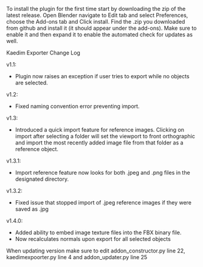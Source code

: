 To install the plugin for the first time start by downloading the zip of the latest release.
Open Blender navigate to Edit tab and select Preferences, choose the Add-ons tab and Click install.
Find the .zip you downloaded from github and install it (it should appear under the add-ons). 
Make sure to enable it and then expand it to enable the automated check for updates as well.

Kaedim Exporter Change Log

v1.1:
- Plugin now raises an exception if user tries to export while no objects are selected.

v1.2:
- Fixed naming convention error preventing import.

v1.3:
- Introduced a quick import feature for reference images. Clicking on import after selecting a folder will set the viewport to front orthographic and import the most recently added image file from that folder as a reference object. 

v1.3.1:
- Import reference feature now looks for both .jpeg and .png files in the designated directory.

v1.3.2:
- Fixed issue that stopped import of .jpeg reference images if they were saved as .jpg

v1.4.0:
- Added ability to embed image texture files into the FBX binary file.
- Now recalculates normals upon export for all selected objects

When updating version make sure to edit addon_constructor.py line 22, kaedimexpoorter.py line 4 and addon_updater.py line 25